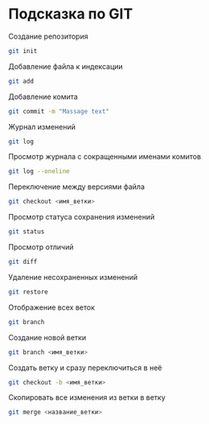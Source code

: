 # Подсказка по GIT

Создание репозитория
```sh
git init
```
Добавление файла к индексации
```sh
git add
```
Добавление комита
```sh
git commit -m "Massage text"
```
Журнал изменений
```sh
git log
```
Просмотр журнала с сокращенными именами комитов
```sh
git log --oneline
```
Переключение между версиями файла
```sh
git checkout <имя_ветки>
```
Просмотр статуса сохранения изменений
```sh
git status
```

Просмотр отличий
```sh
git diff
```
Удаление несохраненных изменений
```sh
git restore
```

Отображение всех веток
```sh
git branch
```

Создание новой ветки
```sh
git branch <имя_ветки>
```

Создать ветку и сразу переключиться в неё
```sh
git checkout -b <имя_ветки>
```

Cкопировать все изменения из ветки в ветку

```sh
git merge <название_ветки> 
```
